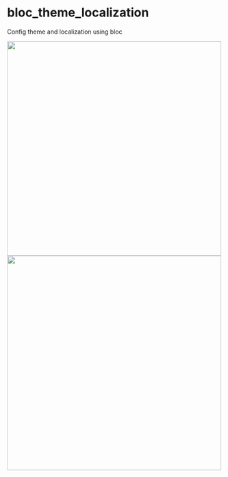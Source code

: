 # bloc_theme_localization

Config theme and localization using bloc



<img height="500" style="float: left" src="https://blogger.googleusercontent.com/img/b/R29vZ2xl/AVvXsEjoWoP31BNJOjCOONs_9lZmFubPOdcynyjGLCogGekKcxIU-PC58tT46wX1Ov_6sqaE4xPMKsh8rpqeRK9cGfoO4949J3aeZU9GQqmoLL3UFxKvSN-duq1JxWLEzeNEvbE1cITEfYuGbreAT2seDXuJk-p-Wh5FA998BtBWjsj4tkxjay6WrQD_ZIkbyA/s1600/1679325740776.jpg"><img height="500" style="float: left" src="https://blogger.googleusercontent.com/img/b/R29vZ2xl/AVvXsEhE-QVbp60WE0_kHzXNqIlrZfemgQqNMBoVU3S-9gTDfadTQk74cGGb7Xi7qSFuMH51EeESBnD4BFpihGklGZ2GZCQlRlsKjN3e2TSucfGFXxmRoOIrvLL-beiIhoU1ElzJIVTJ1f8k7xIBPSQ033THf-RzhaPpGfKiMhYp2IuxX3f50NBxQ4rDqOIIRQ/s1600/1679325740768.jpg">

